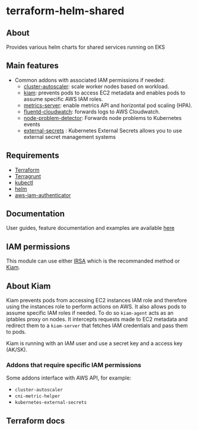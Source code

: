 # terraform-helm-shared


## About

Provides various helm charts for shared services running on EKS 

## Main features

* Common addons with associated IAM permissions if needed:
  * [cluster-autoscaler](https://github.com/kubernetes/autoscaler/tree/master/cluster-autoscaler): scale worker nodes based on workload.
  * [kiam](https://github.com/uswitch/kiam): prevents pods to access EC2 metadata and enables pods to assume specific AWS IAM roles.
  * [metrics-server](https://github.com/kubernetes-incubator/metrics-server): enable metrics API and horizontal pod scaling (HPA).
  * [fluentd-cloudwatch](https://github.com/helm/charts/tree/master/incubator/fluentd-cloudwatch): forwards logs to AWS Cloudwatch.
  * [node-problem-detector](https://github.com/kubernetes/node-problem-detector): Forwards node problems to Kubernetes events
  * [external-secrets](https://github.com/godaddy/kubernetes-external-secrets/) : Kubernetes External Secrets allows you to use external secret management systems

## Requirements

* [Terraform](https://www.terraform.io/intro/getting-started/install.html)
* [Terragrunt](https://github.com/gruntwork-io/terragrunt#install-terragrunt)
* [kubectl](https://kubernetes.io/docs/tasks/tools/install-kubectl/)
* [helm](https://helm.sh/)
* [aws-iam-authenticator](https://github.com/kubernetes-sigs/aws-iam-authenticator)

## Documentation

User guides, feature documentation and examples are available [here](https://clusterfrak-dynamics.github.io/teks/)

## IAM permissions

This module can use either [IRSA](https://aws.amazon.com/blogs/opensource/introducing-fine-grained-iam-roles-service-accounts/) which is the recommanded method or [Kiam](https://github.com/uswitch/kiam).

## About Kiam

Kiam prevents pods from accessing EC2 instances IAM role and therefore using the instances role to perform actions on AWS. It also allows pods to assume specific IAM roles if needed. To do so `kiam-agent` acts as an iptables proxy on nodes. It intercepts requests made to EC2 metadata and redirect them to a `kiam-server` that fetches IAM credentials and pass them to pods.

Kiam is running with an IAM user and use a secret key and a access key (AK/SK).

### Addons that require specific IAM permissions

Some addons interface with AWS API, for example:

* `cluster-autoscaler`
* `cni-metric-helper`
* `kubernetes-external-secrets`

## Terraform docs
<!--- BEGIN_TF_DOCS --->
<!--- END_TF_DOCS --->
